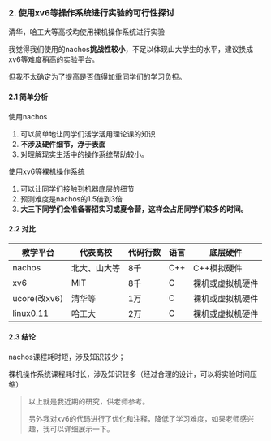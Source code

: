 ### 2. 使用xv6等操作系统进行实验的可行性探讨

清华，哈工大等高校均使用裸机操作系统进行实验

我觉得我们使用的nachos**挑战性较小**，不足以体现山大学生的水平，建议换成xv6等难度稍高的实验平台。

但我不太确定为了提高是否值得加重同学们的学习负担。

####  2.1 简单分析

使用nachos

1. 可以简单地让同学们活学活用理论课的知识
2. **不涉及硬件细节，浮于表面**
3. 对理解现实生活中的操作系统帮助较小。

使用xv6等裸机操作系统

1. 可以让同学们接触到机器底层的细节
2. 预测难度是nachos的1.5倍到3倍
3. **大三下同学们会准备春招实习或夏令营，这样会占用同学们较多的时间。**

#### 2.2 对比

|教学平台|代表高校|代码行数|语言|底层硬件|
|-|-|-|-|-|
| nachos | 北大、山大等 | 8千 | C++ |C++模拟硬件|
| xv6 | MIT | 8千 | C |裸机或虚拟机硬件|
| ucore(改xv6) | 清华等 | 1万 | C |裸机或虚拟机硬件|
| linux0.11 | 哈工大 | 2万 | C |裸机或虚拟机硬件|

#### 2.3 结论

nachos课程耗时短，涉及知识较少；

裸机操作系统课程耗时长，涉及知识较多（经过合理的设计，可以将实验时间压缩）



> 以上就是我近期的研究，供老师参考。
>
> 另外我对xv6的代码进行了优化和注释，降低了学习难度，如果老师感兴趣，我可以详细展示一下。